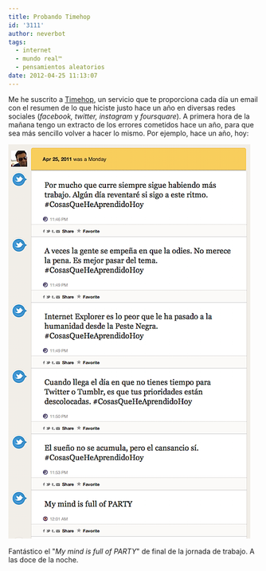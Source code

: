 ```yaml
---
title: Probando Timehop
id: '3111'
author: neverbot
tags:
  - internet
  - mundo real™
  - pensamientos aleatorios
date: 2012-04-25 11:13:07
---
```


Me he suscrito a [Timehop](http://timehop.com/), un servicio que te proporciona cada día un email con el resumen de lo que hiciste justo hace un año en diversas redes sociales (_facebook, twitter, instagram_ y _foursquare_). A primera hora de la mañana tengo un extracto de los errores cometidos hace un año, para que sea más sencillo volver a hacer lo mismo. Por ejemplo, hace un año, hoy:

![timehop.png](./probando-timehop/timehop.png)

Fantástico el "_My mind is full of PARTY_" de final de la jornada de trabajo. A las doce de la noche.
